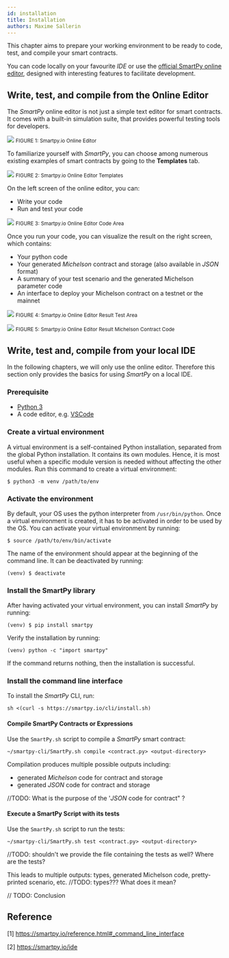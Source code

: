 ```yaml
---
id: installation
title: Installation
authors: Maxime Sallerin
---
```


This chapter aims to prepare your working environment to be ready to code, test, and compile your smart contracts.

You can code locally on your favourite _IDE_ or use the [official SmartPy online editor](https://smartpy.io/ide), designed with interesting features to facilitate development.

##  Write, test, and compile from the Online Editor

The _SmartPy_ online editor is not just a simple text editor for smart contracts. It comes with a built-in simulation suite, that provides powerful testing tools for developers.

![](../../static/img/smartpy/screenshot_online_editor.png)
<small className="figure">FIGURE 1: Smartpy.io Online Editor </small>

To familiarize yourself with _SmartPy_, you can choose among numerous existing examples of smart contracts by going to the **Templates** tab.

![](../../static/img/smartpy/screenshot_online_editor_templates.png)
<small className="figure">FIGURE 2: Smartpy.io Online Editor Templates </small>

On the left screen of the online editor, you can:
- Write your code
- Run and test your code

![](../../static/img/smartpy/screenshot_online_editor_left_screen.png)
<small className="figure">FIGURE 3: Smartpy.io Online Editor Code Area </small>

Once you run your code, you can visualize the result on the right screen, which contains:

- Your python code
- Your generated _Michelson_ contract and storage (also available in _JSON_ format)
- A summary of your test scenario and the generated Michelson parameter code
- An interface to deploy your Michelson contract on a testnet or the mainnet

![](../../static/img/smartpy/screenshot_online_editor_tests.png)
<small className="figure">FIGURE 4: Smartpy.io Online Editor Result Test Area </small>

![](../../static/img/smartpy/screenshot_online_editor_michelson_contract_code.png)
<small className="figure">FIGURE 5: Smartpy.io Online Editor Result Michelson Contract Code </small>

## Write, test and, compile from your local IDE

In the following chapters, we will only use the online editor. Therefore this section only provides the basics for using _SmartPy_ on a local IDE.

### Prerequisite

- [Python 3](https://www.python.org/downloads/)
- A code editor, e.g. [VSCode](https://code.visualstudio.com/)

### Create a virtual environment

A virtual environment is a self-contained Python installation, separated from the global Python installation. It contains its own modules. Hence, it is most useful when a specific module version is needed without affecting the other modules. Run this command to create a virtual environment:

```shell
$ python3 -m venv /path/to/env
```

### Activate the environment

By default, your OS uses the python interpreter from `/usr/bin/python`. Once a virtual environment is created, it has to be activated in order to be used by the OS. You can activate your virtual environment by running:

```shell
$ source /path/to/env/bin/activate
```

The name of the environment should appear at the beginning of the command line. It can be deactivated by running:

```shell
(venv) $ deactivate
```

### Install the SmartPy library

After having activated your virtual environment, you can install _SmartPy_ by running:

```shell
(venv) $ pip install smartpy
```

Verify the installation by running:

```shell
(venv) python -c "import smartpy"
```

If the command returns nothing, then the installation is successful.

### Install the command line interface

To install the _SmartPy_ CLI, run:

```shell
sh <(curl -s https://smartpy.io/cli/install.sh)
```

#### Compile SmartPy Contracts or Expressions

Use the `SmartPy.sh` script to compile a _SmartPy_ smart contract:

```shell
~/smartpy-cli/SmartPy.sh compile <contract.py> <output-directory>
```

Compilation produces multiple possible outputs including:
- generated _Michelson_ code for contract and storage
- generated _JSON_ code for contract and storage

//TODO: What is the purpose of the '_JSON_ code for contract" ?

#### Execute a SmartPy Script with its tests

Use the `SmartPy.sh` script to run the tests:

```shell
~/smartpy-cli/SmartPy.sh test <contract.py> <output-directory>
```
//TODO: shouldn't we provide the file containing the tests as well? Where are the tests?

This leads to multiple outputs: types, generated Michelson code, pretty-printed scenario, etc. //TODO: types??? What does it mean?


// TODO: Conclusion

## Reference

[1] https://smartpy.io/reference.html#_command_line_interface

[2] https://smartpy.io/ide
